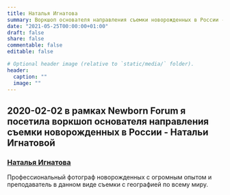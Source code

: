 ```yaml
---
title: Наталья Игнатова 
summary: Воркшоп основателя направления съемки новорожденных в России - Натальи Игнатовой
date: "2021-05-25T00:00:00+01:00"
draft: false
share: false
commentable: false
editable: false

# Optional header image (relative to `static/media/` folder).
header:
  caption: ""
  image: ""
---
```

## 2020-02-02 в рамках Newborn Forum я посетила воркшоп основателя направления съемки новорожденных в России - Натальи Игнатовой
### [Наталья Игнатова](https://www.instagram.com/mynewbornbeauty/)
Профессиональный фотограф новорожденных с огромным опытом и преподаватель в данном виде съемки с географией по всему миру.